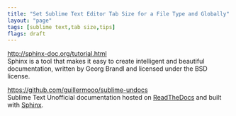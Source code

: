 ```yaml
---
title: "Set Sublime Text Editor Tab Size for a File Type and Globally"
layout: "page"
tags: [sublime text,tab size,tips]
flags: draft
---
```




http://sphinx-doc.org/tutorial.html    
Sphinx is a tool that makes it easy to create intelligent and beautiful documentation, written by Georg Brandl and licensed under the BSD license.

https://github.com/guillermooo/sublime-undocs    
Sublime Text Unofficial documentation hosted on [ReadTheDocs](https://readthedocs.org/) and built with [Sphinx](http://sphinx-doc.org/tutorial.html).

